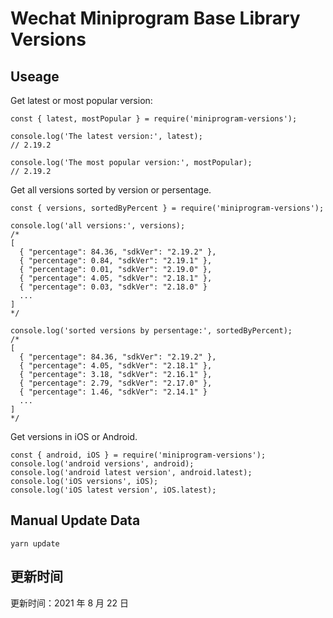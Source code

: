 
# Wechat Miniprogram Base Library Versions

## Useage

Get latest or most popular version:

```;
const { latest, mostPopular } = require('miniprogram-versions');

console.log('The latest version:', latest);
// 2.19.2

console.log('The most popular version:', mostPopular);
// 2.19.2

```

Get all versions sorted by version or persentage.

```
const { versions, sortedByPercent } = require('miniprogram-versions');

console.log('all versions:', versions);
/*
[
  { "percentage": 84.36, "sdkVer": "2.19.2" },
  { "percentage": 0.84, "sdkVer": "2.19.1" },
  { "percentage": 0.01, "sdkVer": "2.19.0" },
  { "percentage": 4.05, "sdkVer": "2.18.1" },
  { "percentage": 0.03, "sdkVer": "2.18.0" }
  ...
]
*/

console.log('sorted versions by persentage:', sortedByPercent);
/*
[
  { "percentage": 84.36, "sdkVer": "2.19.2" },
  { "percentage": 4.05, "sdkVer": "2.18.1" },
  { "percentage": 3.18, "sdkVer": "2.16.1" },
  { "percentage": 2.79, "sdkVer": "2.17.0" },
  { "percentage": 1.46, "sdkVer": "2.14.1" }
  ...
]
*/
```

Get versions in iOS or Android.

```
const { android, iOS } = require('miniprogram-versions');
console.log('android versions', android);
console.log('android latest version', android.latest);
console.log('iOS versions', iOS);
console.log('iOS latest version', iOS.latest);
```

## Manual Update Data

```
yarn update
```

## 更新时间

更新时间：2021 年 8 月 22 日
